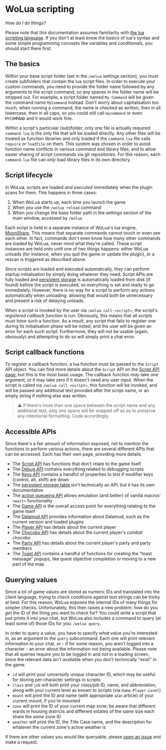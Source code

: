 # WoLua scripting
_How do I do things?_

Please note that this documentation assumes familiarity with [the lua scripting language](https://www.lua.org/). If you don't at least know the basics of lua's syntax and some simple programming concepts like variables and conditionals, you should start there first.

## The basics
Within your base script folder (set in the `/wolua` settings section), you must create subfolders that contain the lua script files. In order to execute your custom commands, you need to provide the folder name followed by any arguments to the script command, so any spaces in the folder name will be stripped out. For example, a script folder named `My Command` will be given the command name `MyCommand` instead. Don't worry about capitalisation too much; when running a command, the name is checked as written, then in all lowercase, then in all caps, so you could still call `mycommand` or even `MYCOMMAND` and it would work fine.

Within a script's particular (sub)folder, only one file is actually required: `command.lua` is the only file that will be loaded directly. Any other files will be treated as function libraries and only loaded if the `command.lua` file calls `require` or `loadfile` on them. This system was chosen in order to avoid function name conflicts in various command and library files, and to allow easier sharing of script commands via git repositories. For this reason, each `command.lua` file can _only_ load library files in its own directory.

## Script lifecycle
In WoLua, scripts are loaded _and executed_ immediately when the plugin scans for them. This happens in three cases:

1. When WoLua starts up, each time you launch the game
2. When you use the `/wolua reload` command
3. When you change the base folder path in the settings section of the main window, accessed by `/wolua`

Each script is held in a separate instance of WoLua's lua engine, [MoonSharp](http://www.moonsharp.org/). This means that separate commands cannot touch or even see each other. In fact, commands don't even know how many other commands are loaded by WoLua, never mind what they're called. These script instances are held onto until one of two things happens: either WoLua unloads (for instance, when you quit the game or update the plugin), or a rescan is triggered as described above.

Since scripts are loaded and executed automatically, they can perform startup initialisation by simply doing whatever they need. Script APIs are fully loaded and [persistent storage][script storage] is automatically loaded from disk (if found) before the script is executed, so everything is set and ready to go immediately. However, there is no way for a script to perform any actions automatically when unloading; allowing that would both be unnecessary and present a risk of delaying unloads.

When a script is invoked by the user via `/wolua call <script>`, the script's _registered callback function_ is run. Obviously, this means that all scripts must _have_ such a function. As a result, any script that fails to register one during its initialisation phase will be noted, and the user will be given an error for each such script. Furthermore, they will not be usable (again, obviously) and attempting to do so will simply print a chat error.

## Script callback functions
To register a callback function, a lua function must be passed to the `Script` API object. You can find more details about the `Script` API on the [Script API page][script api], but this is the most basic usage. The callback function _may_ take one argument, or it may take zero if it doesn't need any user input. When the script is called via `/wolua call <script>`, this function will be invoked, and will be passed any additional text provided after the script name, or an empty string if nothing else was written.

> :warning: If there's more than one space between the script name and any additional text, only _one_ space will be snipped off so as to preserve any intentional formatting. Code accordingly.

## Accessible APIs
Since there's a fair amount of information exposed, not to mention the functions to perform various actions, there are several different APIs that can be accessed. Each has their own page, providing more details.

- The [Script API][script api] has functions that don't relate to the game itself
- The [Debug API][debug api] contains everything related to debugging scripts
- The [Keys API][keys api] contains a handful of properties to test if modifier keys (control, alt, shift) are down
- The [persistent storage table][script storage] isn't technically an API, but it has its own documentation
- The [action queueing API][action queueing] allows emulation (and better) of vanilla macros' `<wait>` functionality
- The [Game API][game api] is the overall access point for everything relating to the game itself
- The [Dalamud API][dalamud api] provides information about Dalamud, such as the current version and loaded plugins
- The [Player API][player api] has details about the current player
- The [Chocobo API][chocobo api] has details about the current player's _combat_ chocobo
- The [Party API][party api] has details about the current player's party and party members
- The [Toast API][toast api] contains a handful of functions for creating the "toast message" popups, like quest objective completion or moving to a new part of the map

## Querying values

Since a lot of game values are stored as numeric IDs and translated into the client language, trying to check conditions against text strings can be tricky at best. For this reason, WoLua exposes the internal IDs of many things for simpler checks. Unfortunately, this then raises a new problem: how do you _get_ the ID of the thing you want to check for? You could write a script that just prints it into your chat, but WoLua also includes a command to query (at least some of) those IDs for you: `/wolua query`.

In order to query a value, you have to specify _what_ value you're interested in, as an argument to the `query` subcommand. Each one will print relevant information to your chat, or - if for some reason, you aren't logged into a character - an error about the information not being available. Please note that all queries require you to be logged in and _not_ in a loading screen, since the relevant data isn't available when you don't technically "exist" in the game.

- `id` will print your _universally unique_ character ID, which may be useful for storing per-character settings in scripts
- `class` and `job` will both print your class/job ID, name, and abbreviation, along with your current level as known to scripts (via `Game.Player.Level`)
- `mount` will print the ID and name (with appropriate `a`/`an` article) of your current mount, if you're mounted
- `zone` will print the ID of your current map zone; be aware that different wards in housing districts and different estates of the same size each share the _same_ zone ID
- `weather` will print the ID, the Title Case name, and the description for whatever the current zone's active weather is

If there are other values you would like queryable, please [open an issue][issue tracker] and make a request.



[chocobo api]: <chocobo.md>
[dalamud api]: <dalamud.md>
[debug api]: <debug.md>
[game api]: <game.md>
[keys api]: <keys.md>
[party api]: <party.md>
[player api]: <player.md>
[action queueing]: <queue.md>
[script api]: <script.md>
[script storage]: <storage.md>
[toast api]: <toast.md>

[issue tracker]: <https://github.com/VariableVixen/WoLua/issues?q=is%3Aissue+is%3Aopen+sort%3Aupdated-desc>
